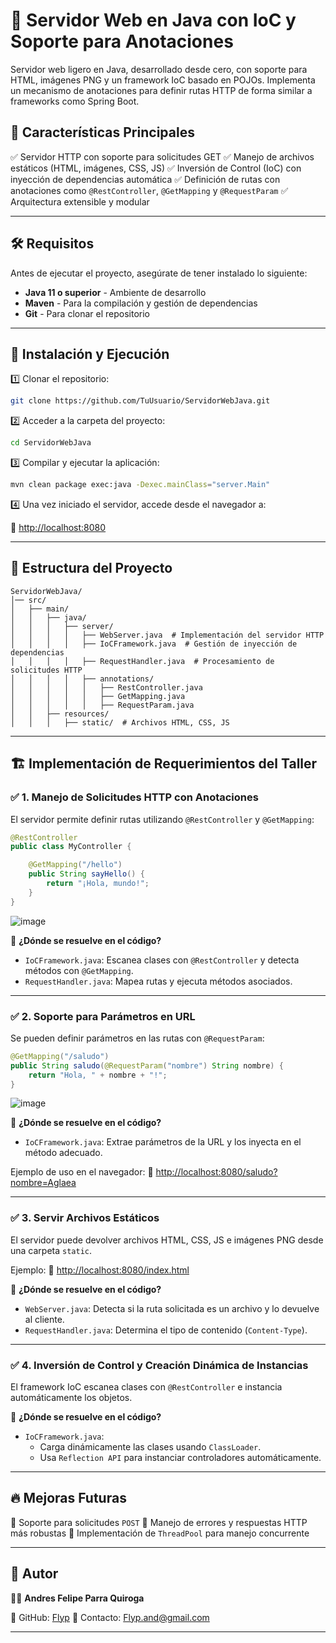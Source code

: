# 🚀 Servidor Web en Java con IoC y Soporte para Anotaciones

Servidor web ligero en Java, desarrollado desde cero, con soporte para HTML, imágenes PNG y un framework IoC basado en POJOs. Implementa un mecanismo de anotaciones para definir rutas HTTP de forma similar a frameworks como Spring Boot.

## 📌 Características Principales

✅ Servidor HTTP con soporte para solicitudes GET
✅ Manejo de archivos estáticos (HTML, imágenes, CSS, JS)
✅ Inversión de Control (IoC) con inyección de dependencias automática
✅ Definición de rutas con anotaciones como `@RestController`, `@GetMapping` y `@RequestParam`
✅ Arquitectura extensible y modular

---

## 🛠️ Requisitos

Antes de ejecutar el proyecto, asegúrate de tener instalado lo siguiente:

- **Java 11 o superior** - Ambiente de desarrollo
- **Maven** - Para la compilación y gestión de dependencias
- **Git** - Para clonar el repositorio

---

## 🚀 Instalación y Ejecución

1️⃣ Clonar el repositorio:

```sh
git clone https://github.com/TuUsuario/ServidorWebJava.git
```

2️⃣ Acceder a la carpeta del proyecto:

```sh
cd ServidorWebJava
```

3️⃣ Compilar y ejecutar la aplicación:

```sh
mvn clean package exec:java -Dexec.mainClass="server.Main"
```

4️⃣ Una vez iniciado el servidor, accede desde el navegador a:

🔗 [http://localhost:8080](http://localhost:8080)

---

## 📂 Estructura del Proyecto

```
ServidorWebJava/
│── src/
│   ├── main/
│   │   ├── java/
│   │   │   ├── server/
│   │   │   │   ├── WebServer.java  # Implementación del servidor HTTP
│   │   │   │   ├── IoCFramework.java  # Gestión de inyección de dependencias
│   │   │   │   ├── RequestHandler.java  # Procesamiento de solicitudes HTTP
│   │   │   │   ├── annotations/
│   │   │   │   │   ├── RestController.java
│   │   │   │   │   ├── GetMapping.java
│   │   │   │   │   ├── RequestParam.java
│   │   ├── resources/
│   │   │   ├── static/  # Archivos HTML, CSS, JS
```

---

## 🏗️ Implementación de Requerimientos del Taller

### ✅ 1. Manejo de Solicitudes HTTP con Anotaciones

El servidor permite definir rutas utilizando `@RestController` y `@GetMapping`:

```java
@RestController
public class MyController {

    @GetMapping("/hello")
    public String sayHello() {
        return "¡Hola, mundo!";
    }
}
```

![image](https://github.com/user-attachments/assets/66155d86-50fb-4a2a-b0a8-b727328cc852)



📌 **¿Dónde se resuelve en el código?**
- `IoCFramework.java`: Escanea clases con `@RestController` y detecta métodos con `@GetMapping`.
- `RequestHandler.java`: Mapea rutas y ejecuta métodos asociados.

---

### ✅ 2. Soporte para Parámetros en URL

Se pueden definir parámetros en las rutas con `@RequestParam`:

```java
@GetMapping("/saludo")
public String saludo(@RequestParam("nombre") String nombre) {
    return "Hola, " + nombre + "!";
}
```

![image](https://github.com/user-attachments/assets/0e6614f7-4e6e-4688-b20d-f244cc71ef97)



📌 **¿Dónde se resuelve en el código?**
- `IoCFramework.java`: Extrae parámetros de la URL y los inyecta en el método adecuado.

Ejemplo de uso en el navegador:
🔗 [http://localhost:8080/saludo?nombre=Aglaea](http://localhost:8080/saludo?nombre=Aglaea)

---

### ✅ 3. Servir Archivos Estáticos

El servidor puede devolver archivos HTML, CSS, JS e imágenes PNG desde una carpeta `static`.

Ejemplo:
🔗 [http://localhost:8080/index.html](http://localhost:8080/index.html)

📌 **¿Dónde se resuelve en el código?**
- `WebServer.java`: Detecta si la ruta solicitada es un archivo y lo devuelve al cliente.
- `RequestHandler.java`: Determina el tipo de contenido (`Content-Type`).

---

### ✅ 4. Inversión de Control y Creación Dinámica de Instancias

El framework IoC escanea clases con `@RestController` e instancia automáticamente los objetos.

📌 **¿Dónde se resuelve en el código?**
- `IoCFramework.java`:
    - Carga dinámicamente las clases usando `ClassLoader`.
    - Usa `Reflection API` para instanciar controladores automáticamente.

---

## 🔥 Mejoras Futuras

🔹 Soporte para solicitudes `POST`
🔹 Manejo de errores y respuestas HTTP más robustas
🔹 Implementación de `ThreadPool` para manejo concurrente

---

## 📌 Autor

👨‍💻 **Andres Felipe Parra Quiroga**

🔗 GitHub: [Flyp](https://github.com/FlypZed)
📧 Contacto: Flyp.and@gmail.com

---
